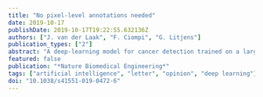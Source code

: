```yaml
---
title: "No pixel-level annotations needed"
date: 2019-10-17
publishDate: 2019-10-17T19:22:55.632136Z
authors: ["J. van der Laak", "F. Ciompi", "G. Litjens"]
publication_types: ["2"]
abstract: "A deep-learning model for cancer detection trained on a large number of scanned pathology slides and associated diagnosis labels enables model development without the need for pixel-level annotations."
featured: false
publication: "*Nature Biomedical Engineering*"
tags: ["artificial intelligence", "letter", "opinion", "deep learning"]
doi: "10.1038/s41551-019-0472-6"
---
```


